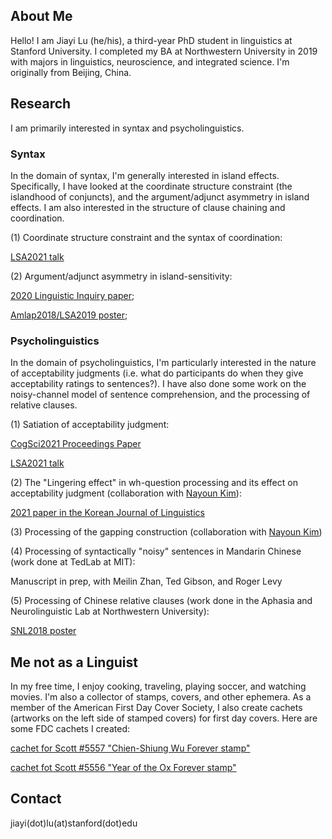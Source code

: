 ## About Me

Hello! I am Jiayi Lu (he/his), a third-year PhD student in linguistics at Stanford University. I completed my BA at Northwestern University in 2019 with majors in linguistics, neuroscience, and integrated science. I'm originally from Beijing, China.

## Research
I am primarily interested in syntax and psycholinguistics. 

### Syntax
In the domain of syntax, I'm generally interested in island effects. Specifically, I have looked at the coordinate structure constraint (the islandhood of conjuncts), and the argument/adjunct asymmetry in island effects. I am also interested in the structure of clause chaining and coordination.

(1) Coordinate structure constraint and the syntax of coordination:

[LSA2021 talk](https://stanford.box.com/s/2ze12u2bgpv2sne91bfolgwaf0w7ef6k)


(2) Argument/adjunct asymmetry in island-sensitivity: 

[2020 Linguistic Inquiry paper](https://doi.org/10.1162/ling_a_00343);

[Amlap2018/LSA2019 poster](https://cpb-us-e1.wpmucdn.com/sites.northwestern.edu/dist/8/1599/files/2017/01/AMLaP2018-v1-1v3qtms.pdf);


### Psycholinguistics
In the domain of psycholinguistics, I'm particularly interested in the nature of acceptability judgments (i.e. what do participants do when they give acceptability ratings to sentences?). I have also done some work on the noisy-channel model of sentence comprehension, and the processing of relative clauses.  

(1) Satiation of acceptability judgment:

[CogSci2021 Proceedings Paper](https://github.com/lu-jiayi/homepage/raw/master/cogsci21a-sub2245-cam-i9.pdf)

[LSA2021 talk](https://stanford.box.com/s/oqkk1qief6eootsxdu3y2t5z9497bm5t)

(2) The "Lingering effect" in wh-question processing and its effect on acceptability judgment (collaboration with [Nayoun Kim](https://nayounkimlinguist.wordpress.com/)):

[2021 paper in the Korean Journal of Linguistics](https://www.kci.go.kr/kciportal/landing/article.kci?arti_id=ART002760375)

(3) Processing of the gapping construction (collaboration with [Nayoun Kim](https://nayounkimlinguist.wordpress.com/))

(4) Processing of syntactically "noisy" sentences in Mandarin Chinese (work done at TedLab at MIT):

Manuscript in prep, with Meilin Zhan, Ted Gibson, and Roger Levy

(5) Processing of Chinese relative clauses (work done in the Aphasia and Neurolinguistic Lab at Northwestern University): 

[SNL2018 poster](https://github.com/lu-jiayi/Jiayi-Lu/blob/master/final-Chinese-Sentence-Processing_SNL2018_JL_MW_CT-V2-25lkw4h.pdf)

## Me not as a Linguist
In my free time, I enjoy cooking, traveling, playing soccer, and watching movies. I'm also a collector of stamps, covers, and other ephemera. As a member of the American First Day Cover Society, I also create cachets (artworks on the left side of stamped covers) for first day covers. Here are some FDC cachets I created:

[cachet for Scott #5557 "Chien-Shiung Wu Forever stamp"](https://github.com/lu-jiayi/homepage/raw/master/wucs_cover.pdf)

[cachet fot Scott #5556 "Year of the Ox Forever stamp"](https://github.com/lu-jiayi/homepage/raw/master/yox_cover.pdf)

## Contact

jiayi(dot)lu(at)stanford(dot)edu
